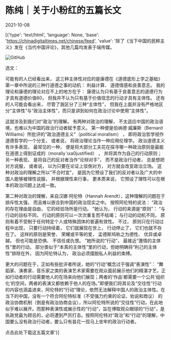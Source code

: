 # 陈纯｜关于小粉红的五篇长文

2021-10-08

[{'type': 'text/html', 'language': None, 'base': 'https://chinadigitaltimes.net/chinese/feed', 'value': '除了《当下中国的民粹主义》发在《当代中国评论》，其他几篇均发表于端传媒。

![GitHub](https://mmbiz.qpic.cn/mmbiz_jpg/CDbIOLv1K1agyC6gtlUmPf6ibD9DibGM1ch283Kvs8RvicKmIQlSxnZBSzKibs4TKbXia0C5pePukLpoM7KRstrbffQ/640)

选文：

可能有的⼈已经看出来， 这三种主体性对应的是康德在《道德底形上学之基础》 第⼀章中所说的三种⾏道德之事的动机： 利益计算、 道德情感和良善意志。 我的理论和康德的理论对应不上的地⽅在于： 康德认为只有基于良善意志的道德⾏为才具有道德价值60， 但我并不认为只有基于价值信念的⾏动才具有主体性。 还有的⼈可能会看出来， 尽管了我区分了三种“主体性”， 但我在上⾯并没有严格地区分“主体性”与“政治主体性”，⽽只是讲到如何在政治讨论中使⽤“主体性”。

这就涉及到我们对“政治”的理解。 有两种对政治的理解， 不太适应中国的政治语境，也难以为中国的政治⾏动者赋予意义。 第⼀种便是伯纳德·威廉斯（Bernard Williams）所批评的“政治道德主义”（political moralism） ， 即将政治哲学视作道德哲学的⼀个分⽀， 或者说， 将政治理论当作⼀种应⽤伦理学。 政治道德主义有许多表现， 最常⻅的⼀种， 便是将⼤部分⼯夫花在探寻哪⼀种政治原则是最能在道德上得到证成的（morally \xa0justified） ， 并将其作为⾃⼰的⾏动原则； 另⼀种表现， 是将⾃⼰的反对者当作“论辩对⼿”， ⽽不是政治⾏动者， 总是想把对⽅说服， 或者说， 以为只要在论证上驳倒对⽅， 对⽅就会改变政治⽴场。 这种对政治的理解之所以“不合时宜”， 是因为它预设了我们的反对者以及⼴⼤的中国⼈能够被理性说服， 并根据理性来⾏事， 更本质来说， 它预设了理性可以在根本的政治问题上达成⼀致。

第⼆种对政治的理解，来⾃汉娜·阿伦特（Hannah Arendt），这种理解的问题在于排斥性太强， ⽽且难以嵌合到中国的政治现实之中。 按照阿伦特的说法： “政治的存在理由是⾃由， 它的经验场所是⾏动。 ”她认为， ⾏动的来源是“原则”： “与⾏动的⽬标不同， ⾏动的原则可以⼀次次重复⽽不枯竭； 与⾏动的动机不同， 原则有着不受制于任何特定个⼈或特殊团体的普遍有效性。 不过， 原则只在⾏动过程中出现， 只要⾏动持续着， 它们就展现在世上， ⾏动停⽌了， 它们也就不存在了。 这样的原则是荣誉、 荣耀或平等的爱， 孟德斯鸠称之为德性、 优异或卓越， 但也可能是恐惧、 不信任或仇恨。 ”她所说的“⾏动”， 最接近“激情的主体性”⾥的⾏动， 部分类似于“本真的主体性”⾥的⾏动，但她明确将“利⼰的主体性”排除在外， 因为阿伦特认为， 政治必须摆脱私⼈利益的束缚。

更⼤的问题在于，正如有些批评者所说，她的“⾏动”概念过于强调“表演性”： “舞蹈家、演奏家、⾳乐家之类的表演艺术家需要在观众⾯前展示他们的精湛才艺，正如⾏动者的⾏动需要他⼈的在场来向他们展现；两者的‘作品’都需要⼀个公共‘组织化’的空间，两者的表演⼜都依赖于他⼈的在场。”即便我们将其论及“交往性”⾏动的内容也涵盖进来，阿伦特的“⾏动”理论，依然⽆法解释中国⼈的政治主体性。在当下的中国，没有⼀个符合阿伦特标准（不受强⼒约束的论证、劝说和商议） 的政治协商机制（倒是有政治协商会议），所以阿伦特所说的“交往性”⾏动，在此地似乎难以展开。而那种表演性或展示性的“⾏动”，旨在博取观众眼球的“⾏动”，是执政党最为顾忌的，必将遭到严厉打击。按照阿伦特对“政治”和“⾏动”的理解，中国要么没有政治⾏动者，要么只有昙花⼀现⻢上坐牢的政治⾏动者。

点击此处下载这五篇文章'}]